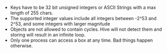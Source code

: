 - Keys have to be 32 bit unsigned integers or ASCII Strings with a max length of 255 chars.
- The supported integer values include all integers between -2^53 and 2^53, and some integers with larger magnitude
- Objects are not allowed to contain cycles. Hive will not detect them and storing will result in an infinite loop.
- Only one process can access a box at any time. Bad things happen otherwise.